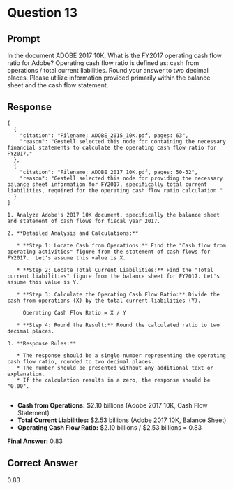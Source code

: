 # Question 13

## Prompt

In the document ADOBE 2017 10K, What is the FY2017 operating cash flow ratio for Adobe? Operating cash flow ratio is defined as: cash from operations / total current liabilities. Round your answer to two decimal places. Please utilize information provided primarily within the balance sheet and the cash flow statement.

## Response

```results
[
  {
    "citation": "Filename: ADOBE_2015_10K.pdf, pages: 63",
    "reason": "Gestell selected this node for containing the necessary financial statements to calculate the operating cash flow ratio for FY2017."
  },
  {
    "citation": "Filename: ADOBE_2017_10K.pdf, pages: 50-52",
    "reason": "Gestell selected this node for providing the necessary balance sheet information for FY2017, specifically total current liabilities, required for the operating cash flow ratio calculation."
  }
]
```

```cot
1. Analyze Adobe's 2017 10K document, specifically the balance sheet and statement of cash flows for fiscal year 2017.

2. **Detailed Analysis and Calculations:**

   * **Step 1: Locate Cash from Operations:** Find the "Cash flow from operating activities" figure from the statement of cash flows for FY2017.  Let's assume this value is X.

   * **Step 2: Locate Total Current Liabilities:** Find the "Total current liabilities" figure from the balance sheet for FY2017. Let's assume this value is Y.

   * **Step 3: Calculate the Operating Cash Flow Ratio:** Divide the cash from operations (X) by the total current liabilities (Y).

     Operating Cash Flow Ratio = X / Y

   * **Step 4: Round the Result:** Round the calculated ratio to two decimal places.

3. **Response Rules:**

   * The response should be a single number representing the operating cash flow ratio, rounded to two decimal places.
   * The number should be presented without any additional text or explanation.
   * If the calculation results in a zero, the response should be "0.00".


```

- **Cash from Operations:** $2.10 billions (Adobe 2017 10K, Cash Flow Statement)
- **Total Current Liabilities:** $2.53 billions (Adobe 2017 10K, Balance Sheet)
- **Operating Cash Flow Ratio:** $2.10 billions / $2.53 billions = 0.83

**Final Answer:** 0.83

## Correct Answer

0.83

